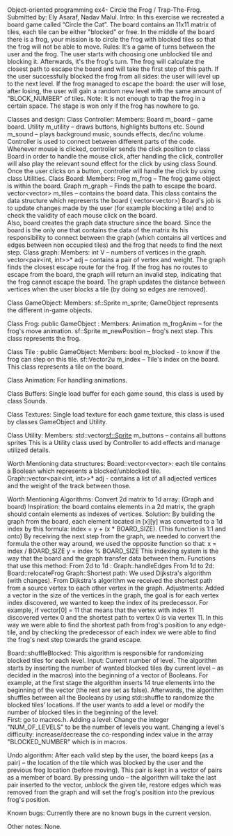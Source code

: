 #
Object-oriented programming ex4- Circle the Frog / Trap-The-Frog.
Submitted by:
Ely Asaraf, Nadav Malul.
Intro: In this exercise we recreated a board game called “Circle the Cat”.
The board contains an 11x11 matrix of tiles, each tile can be either "blocked" or free.
In the middle of the board there is a frog, your mission is to circle the frog with blocked tiles so that the frog will not be able to move. 
Rules:
It’s a game of turns between the user and the frog.
The user starts with choosing one unblocked tile and blocking it.
Afterwards, it's the frog's turn. The frog will calculate the closest path to escape the board and will take the first step of this path.
If the user successfully blocked the frog from all sides: the user will level up to the next level.
If the frog managed to escape the board: the user will lose, after losing, the user will gain a random new level with the same amount of "BLOCK_NUMBER" of tiles.
Note: It is not enough to trap the frog in a certain space. The stage is won only if the frog has nowhere to go.













Classes and design:
Class Controller: 
Members:
Board m_board – game board.
Utility m_utility – draws buttons, highlights buttons etc.
Sound m_sound – plays background music, sounds effects, dec/inc volume. 
Controller is used to connect between different parts of the code. 
Whenever mouse is clicked, controller sends the click position to class Board in order to handle the mouse click, after handling the click, controller will also play the relevant sound effect for the click by using class Sound. 
Once the user clicks on a button, controller will handle the click by using class Utilities.
Class Board:
Members:
Frog m_frog – The frog game object is within the board.
Graph m_graph – Finds the path to escape the board.
vector<vector<Tile>> m_tiles – contains the board data.
This class contains the data structure which represents the board ( vector<vector<Tiles>>)
Board's job is to update changes made by the user (for example blocking a tile) and to check the validity of each mouse click on the board.  
Also, board creates the graph data structure since the board. Since the board is the only one that contains the data of the matrix its his responsibility to connect between the graph (which contains all vertices and edges between non occupied tiles) and the frog that needs to find the next step.
Class graph:
Members:
int V – numbers of vertices in the graph.
vector<pair<int, int>>* adj – contains a pair of vertex and weight.
The graph finds the closest escape route for the frog. 
If the frog has no routes to escape from the board, the graph will return an invalid step, indicating that the frog cannot escape the board. 
The graph updates the distance between vertices when the user blocks a tile (by doing so edges are removed).





Class GameObject:
Members:
sf::Sprite m_sprite;
GameObject represents the different in-game objects.

Class Frog: public GameObject :
Members:
Animation m_frogAnim – for the frog's move animation.
sf::Sprite m_newPosition – frog's next step.
 This class represents the frog.

Class Tile : public GameObject:
Members:
bool m_blocked - to know if the frog can step on this tile.
sf::Vector2u m_index – Tile's index on the board.
This class represents a tile on the board.

Class Animation: 
For handling animations.

Class Buffers:
Single load buffer for each game sound, this class is used by class Sounds.

Class Textures:
Single load texture for each game texture, this class is used by classes GameObject and Utility.

Class Utility:
Members:
std::vector<sf::Sprite> m_buttons – contains all buttons sprites
This is a Utility class used by Controller to add effects and manage utilized details.

 

Worth Mentioning data structures:
Board::vector<vector<Tiles>>: each tile contains a Boolean which represents a blocked/unblocked tile. 
Graph::vector<pair<int, int>>* adj - contains a list of all adjected vertices and the weight of the track between those.

Worth Mentioning Algorithms:
Convert 2d matrix to 1d array: (Graph and board)
Inspiration: the board contains elements in a 2d matrix, the graph should contain elements as indexes of vertices.
Solution: By building the graph from the board, each element located in [x][y] was converted to a 1d index by this formula: index = y + (x * BOARD_SIZE). 
(This function is 1:1 and onto) 
By receiving the next step from the graph, we needed to convert the formula the other way around, we used the opposite function so that:
x = index / BOARD_SIZE
y = index % BOARD_SIZE
This indexing system is the way that the board and the graph transfer data between them.
Functions that use this method:
From 2d to 1d :    Graph::handleEdges
From 1d to 2d:     Board::relocateFrog
Graph::Shortest path:
We used Dijkstra's algorithm (with changes).
From Dijkstra's algorithm we received the shortest path from a source vertex to each other vertex in the graph. 
Adjustments:  Added a vector in the size of the vertices in the graph, the goal is for each vertex index discovered, we wanted to keep the index of its predecessor. 
For example, if vector[0] = 11 that means that the vertex with index 11 discovered vertex 0 and the shortest path to vertex 0 is via vertex 11. 
In this way we were able to find the shortest path from frog's position to any edge-tile, and by checking the predecessor of each index we were able to find the frog's next step towards the grand escape.


Board::shuffleBlocked: 
This algorithm is responsible for randomizing blocked tiles for each level. 
Input: Current number of level.
The algorithm starts by inserting the number of wanted blocked tiles (by current level – as decided in the macros) into the beginning of a vector of Booleans.
For example, at the first stage the algorithm inserts 14 true elements into the beginning of the vector (the rest are set as false). Afterwards, the algorithm shuffles between all the Booleans by using std::shuffle to randomize the blocked tiles’ locations. 
If the user wants to add a level or modify the number of blocked tiles in the beginning of the level:  
First: go to macros.h.
Adding a level:  Change the integer "NUM_OF_LEVELS" to be the number of levels you want.
Changing a level's difficulty:  increase/decrease the co-responding index value in the array "BLOCKED_NUMBER" which is in macros.
 
Undo algorithm: 
After each valid step by the user, the board keeps (as a pair) – the location of the tile which was blocked by the user and the previous frog location (before moving). This pair is kept in a vector of pairs as a member of board.
By pressing undo – the algorithm will take the last pair inserted to the vector, unblock the given tile, restore edges which was removed from the graph and will set the frog's position into the previous frog's position. 

Known bugs:
Currently there are no known bugs in the current version.

Other notes:
None.

